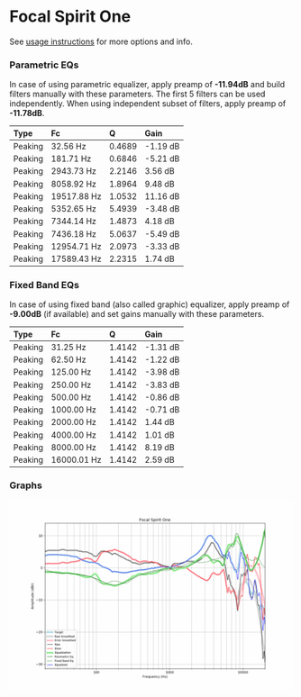 # Focal Spirit One
See [usage instructions](https://github.com/jaakkopasanen/AutoEq#usage) for more options and info.

### Parametric EQs
In case of using parametric equalizer, apply preamp of **-11.94dB** and build filters manually
with these parameters. The first 5 filters can be used independently.
When using independent subset of filters, apply preamp of **-11.78dB**.

| Type    | Fc          |      Q | Gain     |
|:--------|:------------|:-------|:---------|
| Peaking | 32.56 Hz    | 0.4689 | -1.19 dB |
| Peaking | 181.71 Hz   | 0.6846 | -5.21 dB |
| Peaking | 2943.73 Hz  | 2.2146 | 3.56 dB  |
| Peaking | 8058.92 Hz  | 1.8964 | 9.48 dB  |
| Peaking | 19517.88 Hz | 1.0532 | 11.16 dB |
| Peaking | 5352.65 Hz  | 5.4939 | -3.48 dB |
| Peaking | 7344.14 Hz  | 1.4873 | 4.18 dB  |
| Peaking | 7436.18 Hz  | 5.0637 | -5.49 dB |
| Peaking | 12954.71 Hz | 2.0973 | -3.33 dB |
| Peaking | 17589.43 Hz | 2.2315 | 1.74 dB  |

### Fixed Band EQs
In case of using fixed band (also called graphic) equalizer, apply preamp of **-9.00dB**
(if available) and set gains manually with these parameters.

| Type    | Fc          |      Q | Gain     |
|:--------|:------------|:-------|:---------|
| Peaking | 31.25 Hz    | 1.4142 | -1.31 dB |
| Peaking | 62.50 Hz    | 1.4142 | -1.22 dB |
| Peaking | 125.00 Hz   | 1.4142 | -3.98 dB |
| Peaking | 250.00 Hz   | 1.4142 | -3.83 dB |
| Peaking | 500.00 Hz   | 1.4142 | -0.86 dB |
| Peaking | 1000.00 Hz  | 1.4142 | -0.71 dB |
| Peaking | 2000.00 Hz  | 1.4142 | 1.44 dB  |
| Peaking | 4000.00 Hz  | 1.4142 | 1.01 dB  |
| Peaking | 8000.00 Hz  | 1.4142 | 8.19 dB  |
| Peaking | 16000.01 Hz | 1.4142 | 2.59 dB  |

### Graphs
![](./Focal%20Spirit%20One.png)